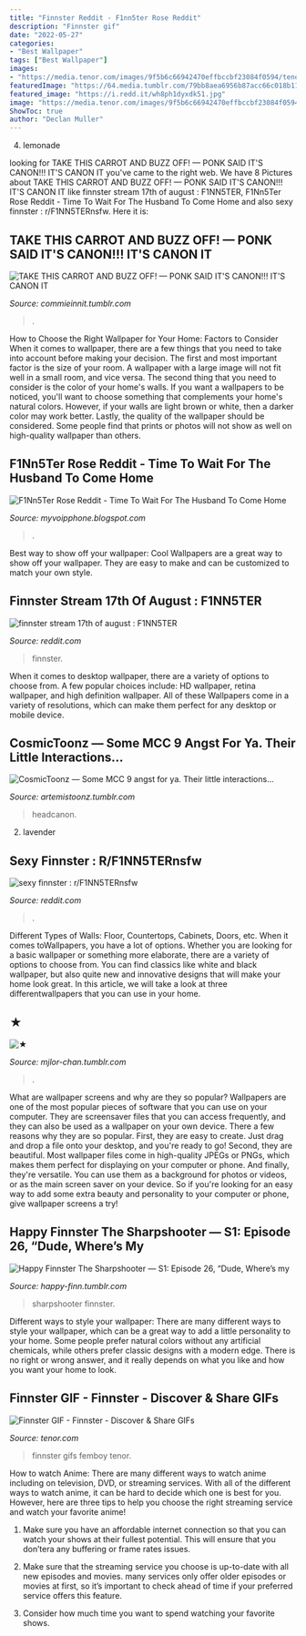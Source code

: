```yaml
---
title: "Finnster Reddit - F1nn5ter Rose Reddit"
description: "Finnster gif"
date: "2022-05-27"
categories:
- "Best Wallpaper"
tags: ["Best Wallpaper"]
images:
- "https://media.tenor.com/images/9f5b6c66942470effbccbf23084f0594/tenor.gif"
featuredImage: "https://64.media.tumblr.com/79bb8aea6956b87acc66c018b118a125/2221276e1f165eeb-48/s1280x1920/991d17253600bae399bde716062b0309959f75c2.jpg"
featured_image: "https://i.redd.it/wh8ph1dyxdk51.jpg"
image: "https://media.tenor.com/images/9f5b6c66942470effbccbf23084f0594/tenor.gif"
ShowToc: true
author: "Declan Muller"
---
```



4. lemonade 

	

		
looking for TAKE THIS CARROT AND BUZZ OFF! — PONK SAID IT&#039;S CANON!!! IT&#039;S CANON IT you've came to the right web. We have 8 Pictures about TAKE THIS CARROT AND BUZZ OFF! — PONK SAID IT&#039;S CANON!!! IT&#039;S CANON IT like finnster stream 17th of august : F1NN5TER, F1Nn5Ter Rose Reddit - Time To Wait For The Husband To Come Home and also sexy finnster : r/F1NN5TERnsfw. Here it is:
		
    
## TAKE THIS CARROT AND BUZZ OFF! — PONK SAID IT&#039;S CANON!!! IT&#039;S CANON IT

<img loading=lazy src="https://64.media.tumblr.com/3fce7d04e790741dda8ce406f80c8e40/4c6345391e625582-e6/s1280x1920/8fc54484172399f9744d75d5ebb3752b4becca2c.png" onerror="this.onerror=null;this.src='https://tse3.mm.bing.net/th?id=OIP.66t5OqFW0dhUOVPJCIcdIAHaGn&amp;pid=15.1';" alt="TAKE THIS CARROT AND BUZZ OFF! — PONK SAID IT&#039;S CANON!!! IT&#039;S CANON IT">

_Source: commieinnit.tumblr.com_

>. 

	

How to Choose the Right Wallpaper for Your Home: Factors to Consider
When it comes to wallpaper, there are a few things that you need to take into account before making your decision. The first and most important factor is the size of your room. A wallpaper with a large image will not fit well in a small room, and vice versa. 
The second thing that you need to consider is the color of your home's walls. If you want a wallpapers to be noticed, you'll want to choose something that complements your home's natural colors. However, if your walls are light brown or white, then a darker color may work better. 
Lastly, the quality of the wallpaper should be considered. Some people find that prints or photos will not show as well on high-quality wallpaper than others.

    
## F1Nn5Ter Rose Reddit - Time To Wait For The Husband To Come Home

<img loading=lazy src="https://i.redd.it/wh8ph1dyxdk51.jpg" onerror="this.onerror=null;this.src='https://tse3.mm.bing.net/th?id=OIP.vRMYoBkMo273EvijOcVzGwHaHa&amp;pid=15.1';" alt="F1Nn5Ter Rose Reddit - Time To Wait For The Husband To Come Home">

_Source: myvoipphone.blogspot.com_

>. 

	

Best way to show off your wallpaper:
Cool Wallpapers are a great way to show off your wallpaper. They are easy to make and can be customized to match your own style.

    
## Finnster Stream 17th Of August : F1NN5TER

<img loading=lazy src="https://i.redd.it/vq1jm4oj0mh51.png" onerror="this.onerror=null;this.src='https://tse1.mm.bing.net/th?id=OIP.RxRgprpJHoWZuhPF1NLXZwHaFz&amp;pid=15.1';" alt="finnster stream 17th of august : F1NN5TER">

_Source: reddit.com_

>finnster. 

	

When it comes to desktop wallpaper, there are a variety of options to choose from. A few popular choices include: HD wallpaper, retina wallpaper, and high definition wallpaper. All of these Wallpapers come in a variety of resolutions, which can make them perfect for any desktop or mobile device. 

    
## CosmicToonz — Some MCC 9 Angst For Ya. Their Little Interactions...

<img loading=lazy src="https://64.media.tumblr.com/b86355701ed4ca1a52b1fc76d1032ab7/10a99bd62d9c9bf3-1c/s1280x1920/ace6b40d5f21bb6d4e84b23c8e6ea1c02c1f3345.png" onerror="this.onerror=null;this.src='https://tse2.mm.bing.net/th?id=OIP.yjeB2Af2MJp8Hr1FfYabcQHaHv&amp;pid=15.1';" alt="CosmicToonz — Some MCC 9 angst for ya. Their little interactions...">

_Source: artemistoonz.tumblr.com_

>headcanon. 

	

2. lavender 

    
## Sexy Finnster : R/F1NN5TERnsfw

<img loading=lazy src="https://styles.redditmedia.com/t5_3p14wz/styles/communityIcon_25bhdyar1kh91.png" onerror="this.onerror=null;this.src='https://tse4.mm.bing.net/th?id=OIP.DhflZ_R-yfcugUGoLgogDQEAEA&amp;pid=15.1';" alt="sexy finnster : r/F1NN5TERnsfw">

_Source: reddit.com_

>. 

	

Different Types of Walls: Floor, Countertops, Cabinets, Doors, etc.
When it comes toWallpapers, you have a lot of options. Whether you are looking for a basic wallpaper or something more elaborate, there are a variety of options to choose from. You can find classics like white and black wallpaper, but also quite new and innovative designs that will make your home look great. In this article, we will take a look at three differentwallpapers that you can use in your home.

    
## ★

<img loading=lazy src="https://64.media.tumblr.com/79bb8aea6956b87acc66c018b118a125/2221276e1f165eeb-48/s1280x1920/991d17253600bae399bde716062b0309959f75c2.jpg" onerror="this.onerror=null;this.src='https://tse3.mm.bing.net/th?id=OIP.aqjqLwVwPDG6EE81Mf16QAHaJM&amp;pid=15.1';" alt="★">

_Source: mjlor-chan.tumblr.com_

>. 

	

What are wallpaper screens and why are they so popular?
Wallpapers are one of the most popular pieces of software that you can use on your computer. They are screensaver files that you can access frequently, and they can also be used as a wallpaper on your own device. There a few reasons why they are so popular. First, they are easy to create. Just drag and drop a file onto your desktop, and you're ready to go! Second, they are beautiful. Most wallpaper files come in high-quality JPEGs or PNGs, which makes them perfect for displaying on your computer or phone. And finally, they're versatile. You can use them as a background for photos or videos, or as the main screen saver on your device. So if you're looking for an easy way to add some extra beauty and personality to your computer or phone, give wallpaper screens a try!

    
## Happy Finnster The Sharpshooter — S1: Episode 26, “Dude, Where’s My

<img loading=lazy src="https://66.media.tumblr.com/0d017a12d62d1b13afd23ff711c46180/tumblr_osmhqhPviO1vb6debo1_640.png" onerror="this.onerror=null;this.src='https://tse4.mm.bing.net/th?id=OIP.U0UR365is90GOnZIzFkWfAHaEJ&amp;pid=15.1';" alt="Happy Finnster The Sharpshooter — S1: Episode 26, “Dude, Where’s my">

_Source: happy-finn.tumblr.com_

>sharpshooter finnster. 

	

Different ways to style your wallpaper:
There are many different ways to style your wallpaper, which can be a great way to add a little personality to your home. Some people prefer natural colors without any artificial chemicals, while others prefer classic designs with a modern edge. There is no right or wrong answer, and it really depends on what you like and how you want your home to look.

    
## Finnster GIF - Finnster - Discover &amp; Share GIFs

<img loading=lazy src="https://media.tenor.com/images/9f5b6c66942470effbccbf23084f0594/tenor.gif" onerror="this.onerror=null;this.src='https://tse1.mm.bing.net/th?id=OIP.n1tsZpQkcO_7zL8jCE8FlAAAAA&amp;pid=15.1';" alt="Finnster GIF - Finnster - Discover &amp; Share GIFs">

_Source: tenor.com_

>finnster gifs femboy tenor. 

	

How to watch Anime: There are many different ways to watch anime including on television, DVD, or streaming services.
With all of the different ways to watch anime, it can be hard to decide which one is best for you. However, here are three tips to help you choose the right streaming service and watch your favorite anime!
1. Make sure you have an affordable internet connection so that you can watch your shows at their fullest potential. This will ensure that you don’tera any buffering or frame rates issues.

2. Make sure that the streaming service you choose is up-to-date with all new episodes and movies. many services only offer older episodes or movies at first, so it’s important to check ahead of time if your preferred service offers this feature.

3. Consider how much time you want to spend watching your favorite shows.

